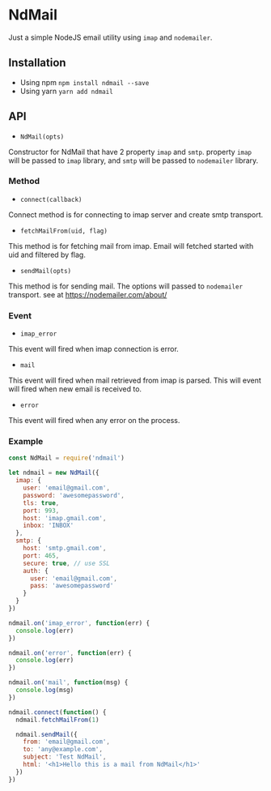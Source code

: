 # NdMail

Just a simple NodeJS email utility using `imap` and `nodemailer`.

## Installation
* Using npm `npm install ndmail --save`
* Using yarn `yarn add ndmail`


## API

* `NdMail(opts)`

Constructor for NdMail that have 2 property `imap` and `smtp`. property `imap` will be passed to `imap` library, and `smtp` will be passed to `nodemailer` library.

### Method

* `connect(callback)`

Connect method is for connecting to imap server and create smtp transport.

* `fetchMailFrom(uid, flag)`

This method is for fetching mail from imap. Email will fetched started with uid and filtered by flag.

* `sendMail(opts)`

This method is for sending mail. The options will passed to `nodemailer` transport. see at https://nodemailer.com/about/

### Event

* `imap_error`

This event will fired when imap connection is error.

* `mail`

This event will fired when mail retrieved from imap is parsed. This will event will fired when new email is received to.

* `error`

This event will fired when any error on the process.

### Example
```js
const NdMail = require('ndmail')

let ndmail = new NdMail({
  imap: {
    user: 'email@gmail.com',
    password: 'awesomepassword',
    tls: true,
    port: 993,
    host: 'imap.gmail.com',
    inbox: 'INBOX'
  },
  smtp: {
    host: 'smtp.gmail.com',
    port: 465,
    secure: true, // use SSL
    auth: {
      user: 'email@gmail.com',
      pass: 'awesomepassword'
    }
  }
})

ndmail.on('imap_error', function(err) {
  console.log(err)
})

ndmail.on('error', function(err) {
  console.log(err)
})

ndmail.on('mail', function(msg) {
  console.log(msg)
})

ndmail.connect(function() {
  ndmail.fetchMailFrom(1)

  ndmail.sendMail({
    from: 'email@gmail.com',
    to: 'any@example.com',
    subject: 'Test NdMail',
    html: '<h1>Hello this is a mail from NdMail</h1>'
  })
})
```
